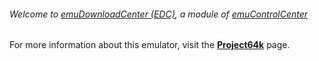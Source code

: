 ###### Welcome to [emuDownloadCenter (EDC)](https://github.com/PhoenixInteractiveNL/emuDownloadCenter/wiki/), a module of [emuControlCenter](https://github.com/PhoenixInteractiveNL/emuControlCenter/wiki/)

For more information about this emulator, visit the [**Project64k**](https://github.com/PhoenixInteractiveNL/emuDownloadCenter/wiki/Emulator-project64k#menu) page.
